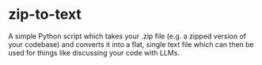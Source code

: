 # zip-to-text
A simple Python script which takes your .zip file (e.g. a zipped version of your codebase) and converts it into a flat, single text file which can then be used for things like discussing your code with LLMs.
